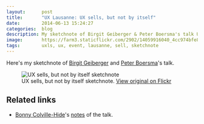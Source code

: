 ```yaml
---
layout:      post
title:       "UX Lausanne: UX sells, but not by itself"
date:        2014-06-13 15:24:27
categories:  blog
description: My sketchnote of Birgit Geiberger & Peter Boersma's talk UX sells, but not by itself
image:       https://farm3.staticflickr.com/2902/14059916040_4cc974bfe8_z.jpg
tags:        uxls, ux, event, lausanne, sell, sketchnote
---
```


Here's my sketchnote of [Birgit Geiberger](https://twitter.com/birgitgcom) and [Peter Boersma](https://twitter.com/pboersma)'s talk.

<figure>
  <img src="https://farm3.staticflickr.com/2902/14059916040_4cc974bfe8_z.jpg" alt="UX sells, but not by itself sketchnote">
  <figcaption>
    UX sells, but not by itself sketchnote. <a href="https://www.flickr.com/photos/alienlebarge/14059916040/">View original on Flickr</a>
  </figcaption>
</figure>

## Related links

- [Bonny Colville-Hide](https://twitter.com/almostexact)'s [notes](http://rockpooldigitalux.tumblr.com/post/86502249471/ux-sells-but-not-by-itself-birgit-geiberger) of the talk.
